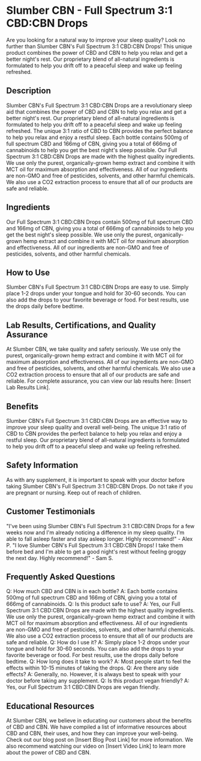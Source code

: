 # Slumber CBN - Full Spectrum 3:1 CBD:CBN Drops
Are you looking for a natural way to improve your sleep quality? Look no further than Slumber CBN's Full Spectrum 3:1 CBD:CBN Drops! This unique product combines the power of CBD and CBN to help you relax and get a better night's rest. Our proprietary blend of all-natural ingredients is formulated to help you drift off to a peaceful sleep and wake up feeling refreshed.
## Description
Slumber CBN's Full Spectrum 3:1 CBD:CBN Drops are a revolutionary sleep aid that combines the power of CBD and CBN to help you relax and get a better night's rest. Our proprietary blend of all-natural ingredients is formulated to help you drift off to a peaceful sleep and wake up feeling refreshed. The unique 3:1 ratio of CBD to CBN provides the perfect balance to help you relax and enjoy a restful sleep. Each bottle contains 500mg of full spectrum CBD and 166mg of CBN, giving you a total of 666mg of cannabinoids to help you get the best night's sleep possible. 
Our Full Spectrum 3:1 CBD:CBN Drops are made with the highest quality ingredients. We use only the purest, organically-grown hemp extract and combine it with MCT oil for maximum absorption and effectiveness. All of our ingredients are non-GMO and free of pesticides, solvents, and other harmful chemicals. We also use a CO2 extraction process to ensure that all of our products are safe and reliable.
## Ingredients
Our Full Spectrum 3:1 CBD:CBN Drops contain 500mg of full spectrum CBD and 166mg of CBN, giving you a total of 666mg of cannabinoids to help you get the best night's sleep possible. We use only the purest, organically-grown hemp extract and combine it with MCT oil for maximum absorption and effectiveness. All of our ingredients are non-GMO and free of pesticides, solvents, and other harmful chemicals.
## How to Use
Slumber CBN's Full Spectrum 3:1 CBD:CBN Drops are easy to use. Simply place 1-2 drops under your tongue and hold for 30-60 seconds. You can also add the drops to your favorite beverage or food. For best results, use the drops daily before bedtime.
## Lab Results, Certifications, and Quality Assurance
At Slumber CBN, we take quality and safety seriously. We use only the purest, organically-grown hemp extract and combine it with MCT oil for maximum absorption and effectiveness. All of our ingredients are non-GMO and free of pesticides, solvents, and other harmful chemicals. We also use a CO2 extraction process to ensure that all of our products are safe and reliable. For complete assurance, you can view our lab results here: [Insert Lab Results Link]. 
## Benefits
Slumber CBN's Full Spectrum 3:1 CBD:CBN Drops are an effective way to improve your sleep quality and overall well-being. The unique 3:1 ratio of CBD to CBN provides the perfect balance to help you relax and enjoy a restful sleep. Our proprietary blend of all-natural ingredients is formulated to help you drift off to a peaceful sleep and wake up feeling refreshed.
## Safety Information
As with any supplement, it is important to speak with your doctor before taking Slumber CBN's Full Spectrum 3:1 CBD:CBN Drops. Do not take if you are pregnant or nursing. Keep out of reach of children.
## Customer Testimonials
"I've been using Slumber CBN's Full Spectrum 3:1 CBD:CBN Drops for a few weeks now and I'm already noticing a difference in my sleep quality. I'm able to fall asleep faster and stay asleep longer. Highly recommend!" - Alex P.
"I love Slumber CBN's Full Spectrum 3:1 CBD:CBN Drops! I take them before bed and I'm able to get a good night's rest without feeling groggy the next day. Highly recommend!" - Sam S.
## Frequently Asked Questions
Q: How much CBD and CBN is in each bottle? 
A: Each bottle contains 500mg of full spectrum CBD and 166mg of CBN, giving you a total of 666mg of cannabinoids. 
Q: Is this product safe to use? 
A: Yes, our Full Spectrum 3:1 CBD:CBN Drops are made with the highest quality ingredients. We use only the purest, organically-grown hemp extract and combine it with MCT oil for maximum absorption and effectiveness. All of our ingredients are non-GMO and free of pesticides, solvents, and other harmful chemicals. We also use a CO2 extraction process to ensure that all of our products are safe and reliable.
Q: How do I use it? 
A: Simply place 1-2 drops under your tongue and hold for 30-60 seconds. You can also add the drops to your favorite beverage or food. For best results, use the drops daily before bedtime.
Q: How long does it take to work? 
A: Most people start to feel the effects within 10-15 minutes of taking the drops.
Q: Are there any side effects? 
A: Generally, no. However, it is always best to speak with your doctor before taking any supplement.
Q: Is this product vegan friendly? 
A: Yes, our Full Spectrum 3:1 CBD:CBN Drops are vegan friendly.
## Educational Resources
At Slumber CBN, we believe in educating our customers about the benefits of CBD and CBN. We have compiled a list of informative resources about CBD and CBN, their uses, and how they can improve your well-being. Check out our blog post on [Insert Blog Post Link] for more information. We also recommend watching our video on [Insert Video Link] to learn more about the power of CBD and CBN.
